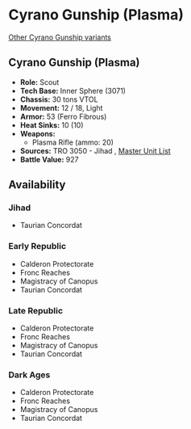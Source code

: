 # Cyrano Gunship (Plasma) 

[Other Cyrano Gunship variants](../cyrano_gunship.md) 

## Cyrano Gunship (Plasma) 

- **Role:** Scout 
- **Tech Base:** Inner Sphere (3071) 
- **Chassis:** 30 tons VTOL 
- **Movement:** 12 / 18, Light 
- **Armor:** 53 (Ferro Fibrous) 
- **Heat Sinks:** 10 (10) 
- **Weapons:** 
  - Plasma Rifle (ammo: 20) 
- **Sources:** TRO 3050 - Jihad , [Master Unit List](http://masterunitlist.info/Unit/Details/785/cyrano-gunship-plasma) 
- **Battle Value:** 927 

## Availability 

### Jihad 

- Taurian Concordat 

### Early Republic 

- Calderon Protectorate 
- Fronc Reaches 
- Magistracy of Canopus 
- Taurian Concordat 

### Late Republic 

- Calderon Protectorate 
- Fronc Reaches 
- Magistracy of Canopus 
- Taurian Concordat 

### Dark Ages 

- Calderon Protectorate 
- Fronc Reaches 
- Magistracy of Canopus 
- Taurian Concordat 

